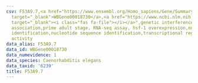 ```yaml
---
csv: F53A9.7,<a href="https://www.ensembl.org/Homo_sapiens/Gene/Summary?db=core;g=WBGene00018730"
  target="_blank">WBGene00018730</a>,<a href="https://www.ncbi.nlm.nih.gov/pubmed/30894454"
  target="_blank"><i class="fas fa-file"></i></a>",genetic interference,functional
  association,prime adult stage, RNA-seq assay, hsf-1 overexpression,nucleotide sequence
  identification,nucleotide sequence identification,transcriptional regulation,up-regulates
  activity
data_alias: F53A9.7
data_id: WBGene00018730
data_numevidence: 1
data_species: Caenorhabditis elegans
data_taxid: '6239'
title: F53A9.7
---
```

